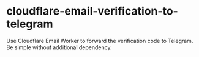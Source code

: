 # cloudflare-email-verification-to-telegram

Use Cloudflare Email Worker to forward the verification code to Telegram. Be simple without additional dependency. 
